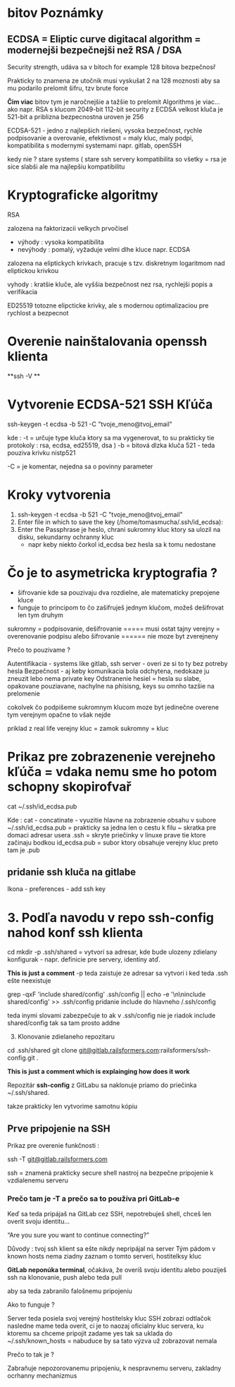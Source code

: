 # bitov Poznámky 

## ECDSA = Eliptic curve digitacal algorithm = modernejši bezpečnejši než RSA / DSA 

Security strength, udáva sa v bitoch for example 128 bitova bezpečnosř 

Prakticky to znamena ze utočnik musi vyskušat 2 na 128 moznosti aby sa mu podarilo prelomit šifru, tzv brute force 

**Čim viac** bitov tym je naročnejšie a tažšie to prelomit 
Algorithms je viac... ako napr. RSA s klucom 2049-bit 112-bit security 
z
ECDSA velkost kluča je 521-bit a priblizna bezpecnostna uroven je 256 

ECDSA-521 - jedno z najlepšich riešeni, vysoka bezpečnost, rychle podpisovanie a overovanie, efektivnost = maly kluc, maly podpi,
kompatibilita s modernymi systemami napr. gitlab, openSSH

kedy nie ? 
stare systems ( stare ssh servery 
kompatibilita so všetky = rsa je sice slabši ale ma najlepšiu kompatibilitu 

# Kryptograficke algoritmy 

RSA 

zalozena na faktorizacii velkych prvočisel 

  - výhody : vysoka kompatibilita
  - nevýhody : pomalý, vyžaduje velmi dlhe kluce napr.
ECDSA

zalozena na eliptickych krivkach, pracuje s tzv. diskretnym logaritmom nad eliptickou krivkou 

vyhody : kratšie kluče, ale vyššia bezpečnost nez rsa, rychlejši popis a verifikacia 

ED25519 
totozne elipcticke krivky, ale s modernou optimalizaciou pre rychlost a bezpecnot 

# Overenie nainštalovania openssh klienta 

**ssh -V ** 

# Vytvorenie ECDSA-521 SSH Kľúča

ssh-keygen -t ecdsa -b 521 -C "tvoje_meno@tvoj_email"

kde : -t = určuje type kluča ktory sa ma vygenerovat, to su prakticky tie protokoly : rsa, ecdsa, ed25519, dsa )
-b = bitová dlzka kluča 521 - teda pouziva krivku nistp521 

-C = je komentar, nejedna sa o povinny parameter 

# Kroky vytvorenia 

1. ssh-keygen -t ecdsa -b 521 -C "tvoje_meno@tvoj_email"
2. Enter file in which to save the key (/home/tomasmucha/.ssh/id_ecdsa): 
3. Enter the Passphrase je heslo, chrani sukromny kluc ktory sa ulozil na disku, sekundarny ochranny kluc
     - napr keby niekto čorkol id_ecdsa bez hesla sa k tomu nedostane 

# Čo je to asymetricka kryptografia ? 

- šifrovanie kde sa pouzivaju dva rozdielne, ale matematicky prepojene kluce
- funguje to principom to čo zašifruješ jednym klučom, možeš dešifrovat len tym druhym 

sukromny = podpisovanie, dešifrovanie  ===== musi ostat tajny 
verejny = overenovanie podpisu alebo šifrovanie ====== nie moze byt zverejneny 

Prečo to pouzivame ? 

Autentifikacia - systems like gitlab, ssh server - overi ze si to ty bez potreby hesla 
Bezpečnost - aj keby komunikacia bola odchytena, nedokaze ju zneuzit lebo nema private key 
Odstranenie hesiel = hesla su slabe, opakovane pouziavane, nachylne na phisisng, keys su omnho tazšie na prelomenie 

cokolvek čo podpišeme sukromnym klucom moze byt jedinečne overene tym verejnym 
opačne to však nejde 

priklad z real life 
verejny kluc = zamok 
sukromny = kluc 

# Prikaz pre zobrazenenie verejneho kľúča = vdaka nemu sme ho potom schopny skopirofvař 

cat ~/.ssh/id_ecdsa.pub

Kde : cat - concatinate - vyuzitie hlavne na zobrazenie obsahu v subore 
~/.ssh/id_ecdsa.pub = prakticky sa jedna len o cestu k filu
~ skratka pre domaci adresar usera 
.ssh = skryte priečinky v linuxe prave tie ktore začinaju bodkou 
id_ecdsa.pub = subor ktory obsahuje verejny kluc preto tam je .pub 

## pridanie ssh kluča na gitlabe 

Ikona - preferences - add ssh key 

# 3. Podľa navodu v repo ssh-config nahod konf ssh klienta 

cd 
mkdir -p .ssh/shared = vytvorí sa adresar, kde bude ulozeny zdielany konfigurak - napr. definicie pre servery, identiny atď. 

**This is just a comment** 
-p teda zaistuje ze adresar sa vytvori i ked teda .ssh ešte neexistuje 

grep -qxF 'include shared/config' .ssh/config || echo -e '\n\ninclude shared/config' >> .ssh/config
pridanie include do hlavneho /.ssh/config 

teda inymi slovami zabezpečuje to ak v .ssh/config nie je riadok include shared/config tak sa tam prosto addne 

3. Klonovanie zdielaneho repozitaru

cd .ssh/shared
git clone git@gitlab.railsformers.com:railsformers/ssh-config.git .

**This is just a comment which is explainging how does it work** 

Repozitár **ssh-config** z GitLabu sa naklonuje priamo do priečinka ~/.ssh/shared.

takze prakticky len vytvorime samotnu kópiu  

## Prve pripojenie na SSH 

Prikaz pre overenie funkčnosti : 

ssh -T git@gitlab.railsformers.com

ssh = znamená prakticky secure shell nastroj na bezpečne pripojenie k vzdialenemu serveru 

### Prečo tam je -T a prečo sa to používa pri GitLab-e 

Keď sa teda pripájaš na GitLab cez SSH, nepotrebuješ shell, chceš len overit svoju identitu...  

“Are you sure you want to continue connecting?”

Důvody : tvoj ssh klient sa ešte nikdy nepripájal na server 
Tým pádom v known hosts nema ziadny zaznam o tomto serveri, hostitelksy kluc

**GitLab neponúka terminal**, očakáva, že overíš svoju identitu alebo pouziješ ssh na klonovanie, push alebo teda pull   


aby sa teda zabranilo falošnemu pripojeniu 

Ako to funguje ? 

Server teda posiela svoj verejný hostitelsky kluc 
SSH zobrazi odtlačok 
nasledne mame teda overit, ci je to naozaj oficialny kluc servera, ku ktoremu sa chceme pripojit 
zadame yes tak sa uklada do ~/.ssh/known_hosts = nabuduce by sa tato výzva už zobrazovat nemala 

Prečo to tak je ? 

Zabraňuje nepozorovanemu pripojeniu, k nespravnemu serveru, zakladny ocrhanny mechanizmus 
